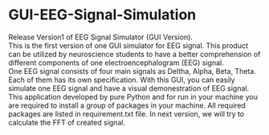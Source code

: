 # GUI-EEG-Signal-Simulation
Release Version1 of EEG Signal Simulator (GUI Version).<br>
This is the first version of one GUI simulator for EEG signal. 
This product can be utilized by neuroscience students to have a better comprehension of different components of one electroencephalogram (EEG) signal. <br>
One EEG signal consists of four main signals as Deltha, Alpha, Beta, Theta. Each of them has its own specification. With this GUI, you can easily simulate one EEG signal and have a visual demonestration of EEG signal.<br>
This application developed by pure Python and for run in your machine you are required to install a group of packages in your machine. All required packages are listed in requirement.txt file. In next version, we will try to calculate the FFT of created signal.
